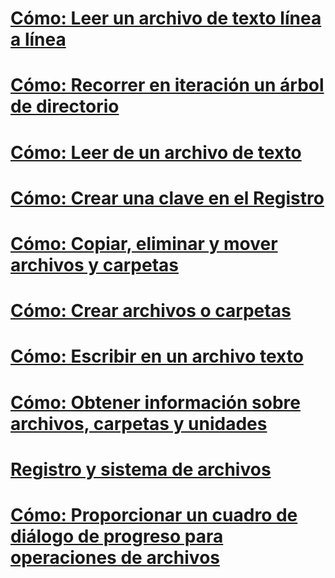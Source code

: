 # [Cómo: Leer un archivo de texto línea a línea](how-to-read-a-text-file-one-line-at-a-time.md)
# [Cómo: Recorrer en iteración un árbol de directorio](how-to-iterate-through-a-directory-tree.md)
# [Cómo: Leer de un archivo de texto](how-to-read-from-a-text-file.md)
# [Cómo: Crear una clave en el Registro](how-to-create-a-key-in-the-registry.md)
# [Cómo: Copiar, eliminar y mover archivos y carpetas](how-to-copy-delete-and-move-files-and-folders.md)
# [Cómo: Crear archivos o carpetas](how-to-create-a-file-or-folder.md)
# [Cómo: Escribir en un archivo texto](how-to-write-to-a-text-file.md)
# [Cómo: Obtener información sobre archivos, carpetas y unidades](how-to-get-information-about-files-folders-and-drives.md)
# [Registro y sistema de archivos](file-system-and-the-registry.md)
# [Cómo: Proporcionar un cuadro de diálogo de progreso para operaciones de archivos](how-to-provide-a-progress-dialog-box-for-file-operations.md)
